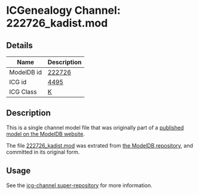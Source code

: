 # ICGenealogy Channel: 222726\_kadist.mod

## Details

Name | Description
---- | -----------
ModelDB id | [222726](http://senselab.med.yale.edu/ModelDB/ShowModel.cshtml?model=222726)
ICG id | [4495](http://icg.neurotheory.ox.ac.uk/channels/1/4495)
ICG Class | [K](http://icg.neurotheory.ox.ac.uk/channels/1)

## Description

This is a single channel model file that was originally part of a [published model on the ModelDB website](http://senselab.med.yale.edu/mModelDB/ShowModel.cshtml?model=222726).

The file [222726\_kadist.mod](222726_kadist.mod) was extrated from [the ModelDB repository](http://senselab.med.yale.edu/ModelDB/ShowModel.cshtml?model=222726), and committed in its original form.

## Usage

See the [icg-channel super-repository](https://github.com/icgenealogy/icg-channels) for more information.